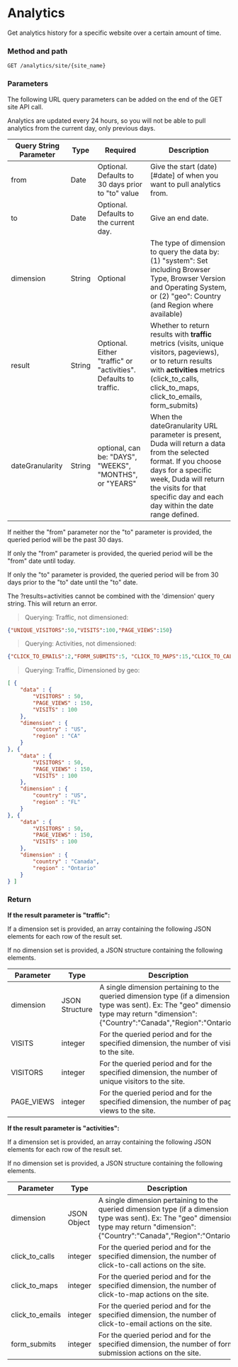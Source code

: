 # Analytics

Get analytics history for a specific website over a certain amount of time.

### Method and path
`GET /analytics/site/{site_name}`

### Parameters
The following URL query parameters can be added on the end of the GET site API call.

Analytics are updated every 24 hours, so you will not be able to pull analytics from the current day, only previous days.

Query String Parameter | Type | Required | Description
---------- | ---------- | ---------- | ----------
from | Date | Optional. Defaults to 30 days prior to "to" value | Give the start (date)[#date] of when you want to pull analytics from.
to | Date | Optional. Defaults to the current day. | Give an end date.
dimension | String | Optional | The type of dimension to query the data by: (1) "system": Set including Browser Type, Browser Version and Operating System, or (2) "geo": Country (and Region where available)
result | String | Optional. Either "traffic" or "activities". Defaults to traffic. | Whether to return results with **traffic** metrics (visits, unique visitors, pageviews), or to return results with **activities** metrics (click_to_calls, click_to_maps, click_to_emails, form_submits)
dateGranularity | String | optional, can be: "DAYS", "WEEKS", "MONTHS", or "YEARS" | When the dateGranularity URL parameter is present, Duda will return a data from the selected format. If you choose days for a specific week, Duda will return the visits for that specific day and each day within the date range defined. 

If neither the "from" parameter nor the "to" parameter is provided, the queried period will be the past 30 days. 

If only the "from" parameter is provided, the queried period will be the "from" date until today.

If only the "to" parameter is provided, the queried period will be from 30 days prior to the "to" date until the "to" date.

<aside class="warning">The ?results=activities cannot be combined with the 'dimension' query string. This will return an error.</aside>

> Querying: Traffic, not dimensioned:

```json
{"UNIQUE_VISITORS":50,"VISITS":100,"PAGE_VIEWS":150}
```

> Querying: Activities, not dimensioned:

```json
{"CLICK_TO_EMAILS":2,"FORM_SUBMITS":5, "CLICK_TO_MAPS":15,"CLICK_TO_CALLS":20}
```

> Querying: Traffic, Dimensioned by geo:

```json
[ {
    "data" : {
        "VISITORS" : 50,
        "PAGE_VIEWS" : 150,
        "VISITS" : 100
    },
    "dimension" : {
        "country" : "US",
        "region" : "CA"
    }
}, {
    "data" : {
        "VISITORS" : 50,
        "PAGE_VIEWS" : 150,
        "VISITS" : 100
    },
    "dimension" : {
        "country" : "US",
        "region" : "FL"
    }
}, {
    "data" : {
        "VISITORS" : 50,
        "PAGE_VIEWS" : 150,
        "VISITS" : 100
    },
    "dimension" : {
        "country" : "Canada",
        "region" : "Ontario"
    }
} ]
```

### Return
**If the result parameter is "traffic":**

If a dimension set is provided, an array containing the following JSON elements for each row of the result set.

If no dimension set is provided, a JSON structure containing the following elements.

Parameter | Type | Description
---------- | ---------- | ----------
dimension | JSON Structure | A single dimension pertaining to the queried dimension type (if a dimension type was sent). Ex: The "geo" dimension type may return "dimension":{"Country":"Canada","Region":"Ontario"}
VISITS | integer | For the queried period and for the specified dimension, the number of visits to the site.
VISITORS | integer | For the queried period and for the specified dimension, the number of unique visitors to the site.
PAGE_VIEWS | integer | For the queried period and for the specified dimension, the number of page views to the site.

**If the result parameter is "activities":**

If a dimension set is provided, an array containing the following JSON elements for each row of the result set.

If no dimension set is provided, a JSON structure containing the following elements.

Parameter | Type | Description
---------- | ---------- | ----------
dimension | JSON Object | A single dimension pertaining to the queried dimension type (if a dimension type was sent). Ex: The "geo" dimension type may return "dimension":{"Country":"Canada","Region":"Ontario"}
click_to_calls | integer | For the queried period and for the specified dimension, the number of click-to-call actions on the site.
click_to_maps | integer | For the queried period and for the specified dimension, the number of click-to-map actions on the site.
click_to_emails | integer | For the queried period and for the specified dimension, the number of click-to-email actions on the site.
form_submits | integer | For the queried period and for the specified dimension, the number of form submission actions on the site.

